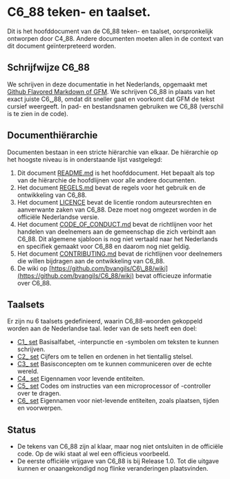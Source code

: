# C6\_88 teken- en taalset.
Dit is het hoofddocument van de C6\_88 teken- en taalset, oorspronkelijk ontworpen door C4\_88.
Andere documenten moeten allen in de context van dit document geïnterpreteerd worden.

## Schrijfwijze C6\_88
We schrijven in deze documentatie in het Nederlands, opgemaakt met [Github Flavored Markdown of GFM](https://github.github.com/gfm/).
We schrijven C6\_88 in plaats van het exact juiste C6␣88, omdat dit sneller gaat en voorkomt dat GFM de tekst cursief weergeeft.
In pad- en bestandsnamen gebruiken we C6_88 (verschil is te zien in de code).

## Documenthiërarchie
Documenten bestaan in een stricte hiërarchie van elkaar.
De hiërarchie op het hoogste niveau is in onderstaande lijst vastgelegd:
1. Dit document [README.md](README.md) is het hoofddocument.
    Het bepaalt als top van de hiërarchie de hoofdlijnen voor alle andere documenten.
2. Het document [REGELS.md](REGELS.md) bevat de regels voor het gebruik en de ontwikkeling van C6\_88.
3. Het document [LICENCE](LICENCE) bevat de licentie rondom auteursrechten en aanverwante zaken van C6\_88.
    Deze moet nog omgezet worden in de officiële Nederlandse versie.
4. Het document [CODE\_OF\_CONDUCT.md](CODE_OF_CONDUCT.md) bevat de richtlijnen voor het handelen van deelnemers aan de gemeenschap die zich verbindt aan C6\_88.
    Dit algemene sjabloon is nog niet vertaald naar het Nederlands en specifiek gemaakt voor C6\_88 en daarom nog niet geldig.
5. Het document [CONTRIBUTING.md](CONTRIBUTING.md) bevat de richtlijnen voor deelnemers die willen bijdragen aan de ontwikkeling van C6\_88.
6. De wiki op [https://github.com/bvangils/C6\_88/wiki](https://github.com/bvangils/C6_88/wiki) bevat officieuze informatie over C6\_88.

## Taalsets
Er zijn nu 6 taalsets gedefinieerd, waarin C6\_88-woorden gekoppeld worden aan de Nederlandse taal.
Ieder van de sets heeft een doel:
* [C1\_ set](C1_.md) Basisalfabet, -interpunctie en -symbolen om teksten te kunnen schrijven.
* [C2\_ set](C2_.md) Cijfers om te tellen en ordenen in het tientallig stelsel.
* [C3\_ set](C3_.md) Basisconcepten om te kunnen communiceren over de echte wereld.
* [C4\_ set](C4_.md) Eigennamen voor levende entiteiten.
* [C5\_ set](C5_.md) Codes om instructies van een microprocessor of -controller over te dragen.
* [C6\_ set](C6_.md) Eigennamen voor niet-levende entiteiten, zoals plaatsen, tijden en voorwerpen.

## Status
* De tekens van C6\_88 zijn al klaar, maar nog niet ontsluiten in de officiële code.
    Op de wiki staat al wel een officieus voorbeeld.
* De eerste officiële vrijgave van C6\_88 is bij Release 1.0.
    Tot die uitgave kunnen er onaangekondigd nog flinke veranderingen plaatsvinden.
